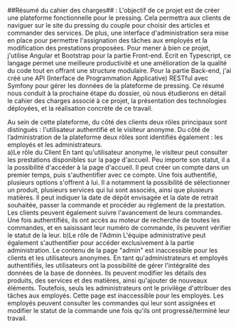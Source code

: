 ##Résumé du cahier des charges## :
L'objectif de ce projet est de créer une plateforme fonctionnelle pour le pressing. Cela permettra aux clients de naviguer sur le site du pressing du couple pour choisir des articles et commander des services. De plus, une interface d'administration sera mise en place pour permettre l'assignation des tâches aux employés et la modification des prestations proposées. 
Pour mener à bien ce projet, j'utilise Angular et Bootstrap pour la partie Front-end. Écrit en Typescript, ce langage permet une meilleure productivité et une amélioration de la qualité du code tout en offrant une structure modulaire. 
Pour la partie Back-end, j'ai créé une API (Interface de Programmation Applicative) RESTful avec Symfony pour gérer les données de la plateforme de pressing. Ce résumé nous conduit à la prochaine étape du dossier, où nous étudierons en détail le cahier des charges associé à ce projet, la présentation des technologies déployées, et la réalisation concrète de ce travail.

 Au sein de cette plateforme, du côté des clients deux rôles principaux sont distingués : l'utilisateur authentifié et le visiteur anonyme. 
Du côté de l’administration de la plateforme deux rôles sont identifiés également : les employés et les administrateurs.  
a)Le rôle du Client
	En tant qu'utilisateur anonyme, le visiteur peut consulter les prestations disponibles sur la page d'accueil. Peu importe son statut, il a la possibilité d'accéder à la page d'accueil. Il peut créer un compte dans un premier temps, puis s'authentifier avec ce compte. Une fois authentifié, plusieurs options s'offrent à lui. Il a notamment la possibilité de sélectionner un produit, plusieurs services qui lui sont associés, ainsi que plusieurs matières. Il peut indiquer la date de dépôt envisagée et la date de retrait souhaitée, passer la commande et procéder au règlement de la prestation. Les clients peuvent également suivre l'avancement de leurs commandes. Une fois authentifiés, ils ont accès au moteur de recherche de toutes les commandes, et en saisissant leur numéro de commande, ils peuvent vérifier le statut de la leur.
b)Le rôle de l'Admin
   L'équipe administrative peut également s'authentifier pour accéder exclusivement à la partie administration. Le contenu de la page "admin" est inaccessible pour les clients et les utilisateurs anonymes. En tant qu'administrateurs et employés authentifiés, les utilisateurs ont la possibilité de gérer l'intégralité des données de la base de données. Ils peuvent modifier les détails des produits, des services et des matières, ainsi qu'ajouter de nouveaux éléments. Toutefois, seuls les administrateurs ont le privilège d'attribuer des tâches aux employés. Cette page est inaccessible pour les employés.
 Les employés peuvent consulter les commandes qui leur sont assignées et modifier le statut de la commande une fois qu'ils ont progressé/terminé leur travail.

